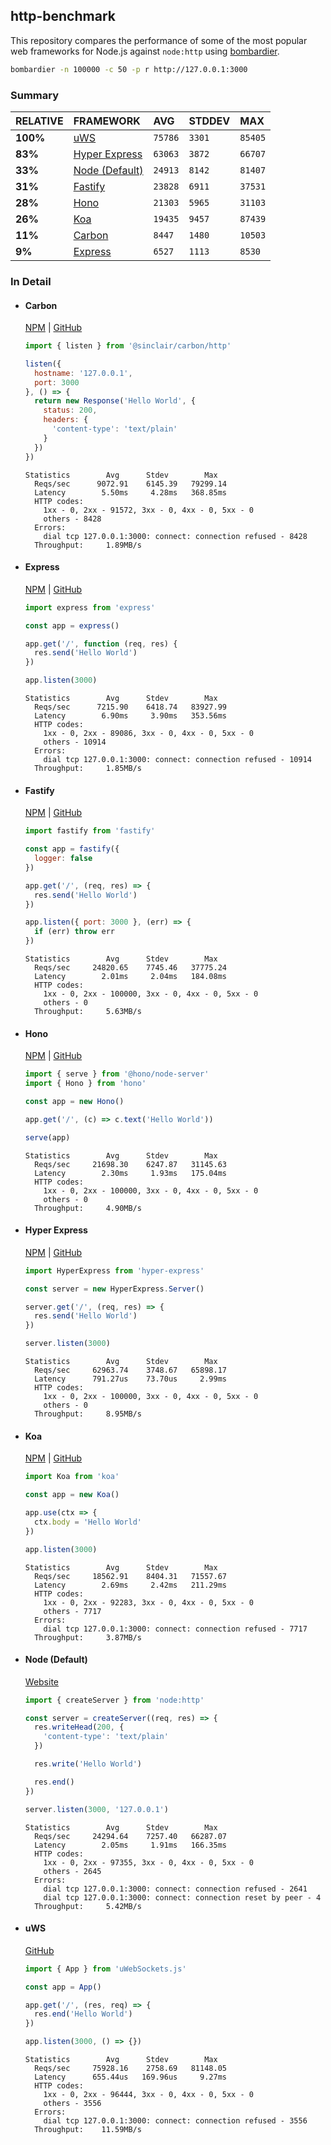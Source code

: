 ## http-benchmark

This repository compares the performance of some of the most popular web frameworks for Node.js against `node:http` using [bombardier](https://github.com/codesenberg/bombardier).

```bash
bombardier -n 100000 -c 50 -p r http://127.0.0.1:3000
```

### Summary

| RELATIVE | FRAMEWORK | AVG | STDDEV | MAX |
| :--- | :--- | :--- | :--- | :--- |
| **100%** | [uWS](#uws) | `75786` | `3301` | `85405` |
| **83%** | [Hyper Express](#hyper-express) | `63063` | `3872` | `66707` |
| **33%** | [Node (Default)](#node-default) | `24913` | `8142` | `81407` |
| **31%** | [Fastify](#fastify) | `23828` | `6911` | `37531` |
| **28%** | [Hono](#hono) | `21303` | `5965` | `31103` |
| **26%** | [Koa](#koa) | `19435` | `9457` | `87439` |
| **11%** | [Carbon](#carbon) | `8447` | `1480` | `10503` |
| **9%** | [Express](#express) | `6527` | `1113` | `8530` |


### In Detail

- #### Carbon
  [NPM](https://npmjs.com/@sinclair/carbon) | [GitHub](https://github.com/sinclairzx81/carbon)
  ```js
  import { listen } from '@sinclair/carbon/http'

  listen({
    hostname: '127.0.0.1',
    port: 3000
  }, () => {
    return new Response('Hello World', {
      status: 200,
      headers: {
        'content-type': 'text/plain'
      }
    })
  })
  ```

  ```
  Statistics        Avg      Stdev        Max
    Reqs/sec      9072.91    6145.39   79299.14
    Latency        5.50ms     4.28ms   368.85ms
    HTTP codes:
      1xx - 0, 2xx - 91572, 3xx - 0, 4xx - 0, 5xx - 0
      others - 8428
    Errors:
      dial tcp 127.0.0.1:3000: connect: connection refused - 8428
    Throughput:     1.89MB/s
  ```

- #### Express
  [NPM](https://npmjs.com/express) | [GitHub](https://github.com/expressjs/express)
  ```js
  import express from 'express'

  const app = express()

  app.get('/', function (req, res) {
    res.send('Hello World')
  })

  app.listen(3000)
  ```

  ```
  Statistics        Avg      Stdev        Max
    Reqs/sec      7215.90    6418.74   83927.99
    Latency        6.90ms     3.90ms   353.56ms
    HTTP codes:
      1xx - 0, 2xx - 89086, 3xx - 0, 4xx - 0, 5xx - 0
      others - 10914
    Errors:
      dial tcp 127.0.0.1:3000: connect: connection refused - 10914
    Throughput:     1.85MB/s
  ```

- #### Fastify
  [NPM](https://npmjs.com/fastify) | [GitHub](https://github.com/fastify/fastify)
  ```js
  import fastify from 'fastify'

  const app = fastify({
    logger: false
  })

  app.get('/', (req, res) => {
    res.send('Hello World')
  })

  app.listen({ port: 3000 }, (err) => {
    if (err) throw err
  })
  ```

  ```
  Statistics        Avg      Stdev        Max
    Reqs/sec     24820.65    7745.46   37775.24
    Latency        2.01ms     2.04ms   184.08ms
    HTTP codes:
      1xx - 0, 2xx - 100000, 3xx - 0, 4xx - 0, 5xx - 0
      others - 0
    Throughput:     5.63MB/s
  ```

- #### Hono
  [NPM](https://npmjs.com/hono) | [GitHub](https://github.com/honojs/hono)
  ```js
  import { serve } from '@hono/node-server'
  import { Hono } from 'hono'

  const app = new Hono()

  app.get('/', (c) => c.text('Hello World'))

  serve(app)
  ```

  ```
  Statistics        Avg      Stdev        Max
    Reqs/sec     21698.30    6247.87   31145.63
    Latency        2.30ms     1.93ms   175.04ms
    HTTP codes:
      1xx - 0, 2xx - 100000, 3xx - 0, 4xx - 0, 5xx - 0
      others - 0
    Throughput:     4.90MB/s
  ```

- #### Hyper Express
  [NPM](https://npmjs.com/hyper-express) | [GitHub](https://github.com/kartikk221/hyper-express)
  ```js
  import HyperExpress from 'hyper-express'

  const server = new HyperExpress.Server()

  server.get('/', (req, res) => {
    res.send('Hello World')
  })

  server.listen(3000)
  ```

  ```
  Statistics        Avg      Stdev        Max
    Reqs/sec     62963.74    3748.67   65898.17
    Latency      791.27us    73.70us     2.99ms
    HTTP codes:
      1xx - 0, 2xx - 100000, 3xx - 0, 4xx - 0, 5xx - 0
      others - 0
    Throughput:     8.95MB/s
  ```

- #### Koa
  [NPM](https://npmjs.com/koa) | [GitHub](https://github.com/koajs/koa)
  ```js
  import Koa from 'koa'

  const app = new Koa()

  app.use(ctx => {
    ctx.body = 'Hello World'
  })

  app.listen(3000)
  ```

  ```
  Statistics        Avg      Stdev        Max
    Reqs/sec     18562.91    8404.31   71557.67
    Latency        2.69ms     2.42ms   211.29ms
    HTTP codes:
      1xx - 0, 2xx - 92283, 3xx - 0, 4xx - 0, 5xx - 0
      others - 7717
    Errors:
      dial tcp 127.0.0.1:3000: connect: connection refused - 7717
    Throughput:     3.87MB/s
  ```

- #### Node (Default)
  [Website](https://nodejs.org/api/http.html)
  ```js
  import { createServer } from 'node:http'

  const server = createServer((req, res) => {
    res.writeHead(200, {
      'content-type': 'text/plain'
    })

    res.write('Hello World')

    res.end()
  })

  server.listen(3000, '127.0.0.1')
  ```

  ```
  Statistics        Avg      Stdev        Max
    Reqs/sec     24294.64    7257.40   66287.07
    Latency        2.05ms     1.91ms   166.35ms
    HTTP codes:
      1xx - 0, 2xx - 97355, 3xx - 0, 4xx - 0, 5xx - 0
      others - 2645
    Errors:
      dial tcp 127.0.0.1:3000: connect: connection refused - 2641
      dial tcp 127.0.0.1:3000: connect: connection reset by peer - 4
    Throughput:     5.42MB/s
  ```

- #### uWS
  [GitHub](https://github.com/uNetworking/uWebSockets.js)
  ```js
  import { App } from 'uWebSockets.js'

  const app = App()

  app.get('/', (res, req) => {
    res.end('Hello World')
  })

  app.listen(3000, () => {})
  ```

  ```
  Statistics        Avg      Stdev        Max
    Reqs/sec     75928.16    2758.69   81148.05
    Latency      655.44us   169.96us     9.27ms
    HTTP codes:
      1xx - 0, 2xx - 96444, 3xx - 0, 4xx - 0, 5xx - 0
      others - 3556
    Errors:
      dial tcp 127.0.0.1:3000: connect: connection refused - 3556
    Throughput:    11.59MB/s
  ```


